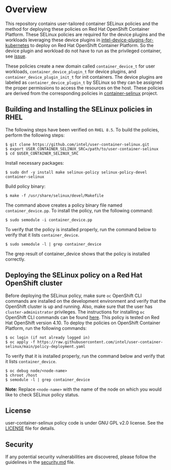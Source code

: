 # Overview
This repository contains user-tailored container SELinux policies and the method for deploying these policies on Red Hat OpenShift Container Platform. These SELinux policies are required for the device plugins and the workloads leveraging these device plugins in [intel-device-plugins-for-kubernetes](https://github.com/intel/intel-device-plugins-for-kubernetes) to deploy on Red Hat OpenShift Container Platform. So the device plugin and workload do not have to run as the privileged container, see [issue](https://github.com/intel/intel-device-plugins-for-kubernetes/issues/762).

These policies create a new domain called `container_device_t` for user workloads, `container_device_plugin_t` for device plugins, and `container_device_plugin_init_t` for init containers. The device plugins are labeled as `container_device_plugin_t` by SELinux so they can be assigned the proper permissions to access the resources on the host.
These policies are derived from the corresponding policies in [container-selinux](https://github.com/containers/container-selinux) project.

## Building and Installing the SELinux policies in RHEL

The following steps have been verified on `RHEL 8.5`. To build the policies, perform the following steps:
```
$ git clone https://github.com/intel/user-container-selinux.git
$ export USER_CONTAINER_SELINUX_SRC=/path/to/user-container-selinux
$ cd $USER_CONTAINER_SELINUX_SRC
```
Install necessary packages: 
```
$ sudo dnf -y install make selinux-policy selinux-policy-devel container-selinux
```
Build policy binary:
```
$ make -f /usr/share/selinux/devel/Makefile
```
The command above creates a policy binary file named `container_device.pp`. To install the policy, run the following command:
```
$ sudo semodule -i container_device.pp
```
To verify that the policy is installed properly, run the command below to verify that it lists `container_device`.
```
$ sudo semodule -l | grep container_device 
```
The grep result of container_device shows that the policy is installed correctly.

## Deploying the SELinux policy on a Red Hat OpenShift cluster

Before deploying the SELinux policy, make sure `oc` OpenShift CLI commands are installed on the development environment and verify that the OpenShift cluster is up and running. Also, make sure that the user has `cluster-administrator` privileges. The instructions for installing `oc` OpenShift CLI commands can be found [here](https://docs.openshift.com/container-platform/4.10/cli_reference/openshift_cli/getting-started-cli.html). This policy is tested on Red Hat OpenShift version 4.10. To deploy the policies on OpenShift Container Platform, run the following commands:
```
$ oc login (if not already logged in)
$ oc apply -f https://raw.githubusercontent.com/intel/user-container-selinux/main/policy-deployment.yaml
```
To verify that it is installed properly, run the command below and verify that it lists `container_device`.
```
$ oc debug node/<node-name>
$ chroot /host
$ semodule -l | grep container_device
```
**Note:** Replace `<node-name>` with the name of the node on which you would like to check SELinux policy status.

## License
user-container-selinux policy code is under GNU GPL v2.0 license. See the [LICENSE](/LICENSE) file for details.

## Security
If any potential security vulnerabilities are discovered, please follow the guidelines in the [security.md](/security.md) file.

